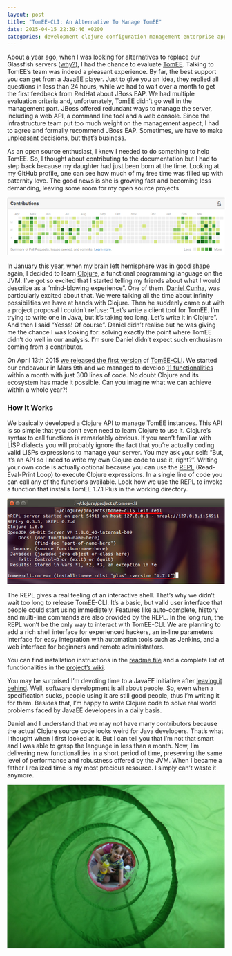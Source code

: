 ```yaml
---
layout: post
title: "TomEE-CLI: An Alternative To Manage TomEE"
date: 2015-04-15 22:39:46 +0200
categories: development clojure configuration management enterprise application java ee open source
---
```


About a year ago, when I was looking for alternatives to replace our Glassfish servers ([why?](/2013/11/glassfish-is-now-a-javaee-toy.html)), I had the chance to evaluate <a href="http://tomee.apache.org/apache-tomee.html" target="_blank">TomEE</a>. Talking to TomEE’s team was indeed a pleasant experience. By far, the best support you can get from a JavaEE player. Just to give you an idea, they replied all questions in less than 24 hours, while we had to wait over a month to get the first feedback from RedHat about JBoss EAP. We had multiple evaluation criteria and, unfortunately, TomEE didn’t go well in the management part. JBoss offered redundant ways to manage the server, including a web API, a command line tool and a web console. Since the infrastructure team put too much weight on the management aspect, I had to agree and formally recommend JBoss EAP. Sometimes, we have to make unpleasant decisions, but that’s business.

As an open source enthusiast, I knew I needed to do something to help TomEE. So, I thought about contributing to the documentation but I had to step back because my daughter had just been born at the time. Looking at my GitHub profile, one can see how much of my free time was filled up with paternity love. The good news is she is growing fast and becoming less demanding, leaving some room for my open source projects.

![github-contributions.png](/images/posts/github-contributions.png)

In January this year, when my brain left hemisphere was in good shape again, I decided to learn <a href="http://www.clojure.org" target="_blank">Clojure</a>, a functional programming language on the JVM. I’ve got so excited that I started telling my friends about what I would describe as a “mind-blowing experience”. One of them, <a href="https://github.com/danielsoro" target="_blank">Daniel Cunha</a>, was particularly excited about that. We were talking all the time about infinity possibilities we have at hands with Clojure. Then he suddenly came out with a project proposal I couldn’t refuse: “Let’s write a client tool for TomEE. I’m trying to write one in Java, but it’s taking too long. Let’s write it in Clojure”. And then I said “Yesss! Of course”. Daniel didn’t realise but he was giving me the chance I was looking for: solving exactly the point where TomEE didn’t do well in our analysis. I’m sure Daniel didn’t expect such enthusiasm coming from a contributor.

On April 13th 2015 <a href="https://github.com/bitmaker-software/tomee-cli/releases" target="_blank">we released the first version</a> of <a href="https://github.com/bitmaker-software/tomee-cli" target="_blank">TomEE-CLI</a>. We started our endeavour in Mars 9th and we managed to develop <a href="https://github.com/bitmaker-software/tomee-cli/wiki/Usage" target="_blank">11 functionalities</a> within a month with just 300 lines of code. No doubt Clojure and its ecosystem has made it possible. Can you imagine what we can achieve within a whole year?!

<h3>How It Works</h3>

We basically developed a Clojure API to manage TomEE instances. This API is so simple that you don’t even need to learn Clojure to use it. Clojure’s syntax to call functions is remarkably obvious. If you aren’t familiar with LISP dialects you will probably ignore the fact that you’re actually coding valid LISPs expressions to manage your server. You may ask your self: “But, it’s an API so I need to write my own Clojure code to use it, right?”. Writing your own code is actually optional because you can use the <a href="http://en.wikipedia.org/wiki/Read%E2%80%93eval%E2%80%93print_loop" target="_blank">REPL</a> (Read-Eval-Print Loop) to execute Clojure expressions. In a single line of code you can call any of the functions available. Look how we use the REPL to invoke a function that installs TomEE 1.7.1 Plus in the working directory.

![clojure-repl-tomee-cli1.png](/images/posts/clojure-repl-tomee-cli1.png)

The REPL gives a real feeling of an interactive shell. That’s why we didn’t wait too long to release TomEE-CLI. It’s a basic, but valid user interface that people could start using immediately. Features like auto-complete, history and multi-line commands are also provided by the REPL. In the long run, the REPL won’t be the only way to interact with TomEE-CLI. We are planning to add a rich shell interface for experienced hackers, an in-line parameters interface for easy integration with automation tools such as Jenkins, and a web interface for beginners and remote administrators.

You can find installation instructions in the <a href="https://github.com/bitmaker-software/tomee-cli/blob/master/README.md" target="_blank">readme file</a> and a complete list of functionalities in the <a href="https://github.com/bitmaker-software/tomee-cli/wiki" target="_blank">project’s wiki</a>.

You may be surprised I’m devoting time to a JavaEE initiative after [leaving it behind](/2015/02/leaving-javaee-behind.html). Well, software development is all about people. So, even when a specification sucks, people using it are still good people, thus I’m writing it for them. Besides that, I’m happy to write Clojure code to solve real world problems faced by JavaEE developers in a daily basis.

Daniel and I understand that we may not have many contributors because the actual Clojure source code looks weird for Java developers. That’s what I thought when I first looked at it. But I can tell you that I’m not that smart and I was able to grasp the language in less than a month. Now, I’m delivering new functionalities in a short period of time, preserving the same level of performance and robustness offered by the JVM. When I became a father I realized time is my most precious resource. I simply can’t waste it anymore.

![DSC00410-1024x768.jpg](/images/posts/DSC00410-1024x768.jpg)
